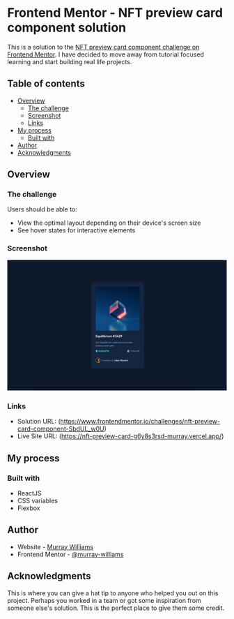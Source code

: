 # Frontend Mentor - NFT preview card component solution

This is a solution to the [NFT preview card component challenge on Frontend Mentor](https://www.frontendmentor.io/challenges/nft-preview-card-component-SbdUL_w0U). I have decided to move away from tutorial focused learning and start building real life projects.

## Table of contents

- [Overview](#overview)
  - [The challenge](#the-challenge)
  - [Screenshot](#screenshot)
  - [Links](#links)
- [My process](#my-process)
  - [Built with](#built-with)
- [Author](#author)
- [Acknowledgments](#acknowledgments)

## Overview

### The challenge

Users should be able to:

- View the optimal layout depending on their device's screen size
- See hover states for interactive elements

### Screenshot

![](./screenshot.jpg)

### Links

- Solution URL: (https://www.frontendmentor.io/challenges/nft-preview-card-component-SbdUL_w0U)
- Live Site URL: (https://nft-preview-card-g6y8s3rsd-murray.vercel.app/)

## My process

### Built with

- ReactJS
- CSS variables
- Flexbox

## Author

- Website - [Murray Williams](https://waterfalldigital.co.za/)
- Frontend Mentor - [@murray-williams](https://www.frontendmentor.io/profile/murray-williams)

## Acknowledgments

This is where you can give a hat tip to anyone who helped you out on this project. Perhaps you worked in a team or got some inspiration from someone else's solution. This is the perfect place to give them some credit.
